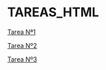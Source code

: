 # TAREAS_HTML

[Tarea Nª1](TAREA_1/index.html)

[Tarea Nº2](TAREA_2/index.html)

[Tarea Nº3](TAREA_3/index.html)
